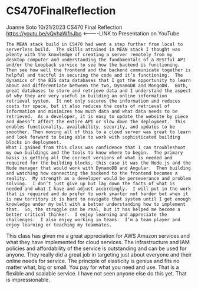 # CS470FinalReflection
Joanne Soto
10/21/2023
CS470 Final Reflection
https://youtu.be/vQvhaWfnJbo  <----LINK to Presentation on YouTube

	The MEAN stack build in CS470 had went a step further from local to serverless build.  The skills attained in MEAN stack I thought was plenty with the knowledge of creating a server remotely from my desktop computer and understanding the fundamentals of a RESTful API and/or the Loopback service to see how the backend is functioning.  Then see how well the frontend and the backend communicate together is helpful and tactful in securing the code and it’s functioning.  The dynamics of the BIG data databases that I got the opportunity to learn about and differentiate between the two, DynamoDB and MongoDB.  Both, great databases to store and retrieve data and I understand the aspect of why they are very useful in building an online information retrieval system.  It not only secures the information and reduces costs for space, but it also reduces the costs of retrieval of information and minimizes how much data and what data needs to be retrieved.  As a developer, it is easy to update the website by piece and doesn’t affect the entire API or slow down the deployment.  This enables functionality, availability, security, and updates to be smoother. Then moving all of this to a cloud server was great to learn and look forward to being able to work with sophisticated building blocks in deployment.
	What I gained from this class was confidence that I can troubleshoot my own buildings and the tools to know where to begin.  The primary basis is getting all the correct versions of what is needed and required for the building blocks, this case it was the Node.js and the Node manager that would work with DynamoDB and Angular.  Then building and watching how connecting the backend to the frontend becomes a reality.  My strength as a developer would be perseverance and problem solving.  I don’t just give up but lay down the facts of what is needed and what I have and adjust accordingly.  I will put in the work that is required and do prefer to work smarter not harder but when it is new territory it is hard to navigate that system until I get enough knowledge under my belt with a better understanding how to implement that.  So, the struggle can be real, but it has helped me become a better critical thinker.  I enjoy learning and appreciate the challenges.  I also enjoy working in teams.  I’m a team player and enjoy learning or teaching my teammates.
This class has given me a great appreciation for AWS Amazon services and what they have implemented for cloud services.  The infrastructure and IAM policies and affordability of the service is outstanding and can be used for anyone.  They really did a great job in targeting just about everyone and their online needs for service.  The principle of elasticity is genius and fits no matter what, big or small.  You pay for what you need and use.  That is a flexible and scalable service.  I have not seen anyone else do this yet.  That is impressionable. 
